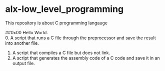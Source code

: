 # alx-low_level_programming
This repository is about C programming langauge

##0x00 Hello World. </br>
0. A script that runs a C file through the preprocessor and save the result into another file.</br>
1. A script that compiles a C file but does not link. </br>
2. A script that generates the assembly code of a C code and save it in an output file. </br>
